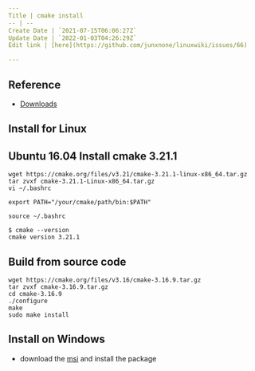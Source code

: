```yaml
---
Title | cmake install
-- | --
Create Date | `2021-07-15T06:06:27Z`
Update Date | `2022-01-03T04:26:29Z`
Edit link | [here](https://github.com/junxnone/linuxwiki/issues/66)

---
```

## Reference
- [Downloads](https://cmake.org/files/)
 
## Install for Linux
## Ubuntu 16.04 Install cmake 3.21.1

```
wget https://cmake.org/files/v3.21/cmake-3.21.1-linux-x86_64.tar.gz
tar zvxf cmake-3.21.1-Linux-x86_64.tar.gz
vi ~/.bashrc
```
```
export PATH="/your/cmake/path/bin:$PATH"
```
```
source ~/.bashrc
```
```
$ cmake --version
cmake version 3.21.1
```

## Build from source code

```
wget https://cmake.org/files/v3.16/cmake-3.16.9.tar.gz
tar zvxf cmake-3.16.9.tar.gz
cd cmake-3.16.9
./configure
make
sudo make install
```


## Install on Windows

- download the [msi](https://cmake.org/download/) and install the package
